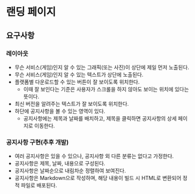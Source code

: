 # 랜딩 페이지

## 요구사항

### 레이아웃

- 무슨 서비스(게임)인지 알 수 있는 그래픽(또는 사진)이 상단에 제일 먼저 노출된다.
- 무슨 서비스(게임)인지 알 수 있는 텍스트가 상단에 노출된다.
- 플랫폼별 다운로드할 수 있는 버튼이 잘 보이도록 위치한다.
  - 이때 잘 보인다는 기준은 사용자가 스크롤을 하지 않아도 보이는 위치에 있다는 뜻이다.
- 최신 버전을 알려주는 텍스트가 잘 보이도록 위치한다.
- 하단에 공지사항을 볼 수 있는 영역이 있다.
  - 공지사항에는 제목과 날짜를 배치하고, 제목을 클릭하면 공지사항의 상세 페이지로 이동한다.

### 공지사항 구현(추후 개발)

- 여러 공지사항은 있을 수 있으나, 공지사항 외 다른 분류는 없다고 가정한다.
- 공지사항은 제목, 날짜, 내용으로 구성된다.
- 공지사항은 날짜순으로 내림차순 정렬하여 보여진다.
- 공지사항은 Markdown으로 작성하며, 해당 내용이 빌드 시 HTML로 변환되어 정적 파일로 배포된다.

